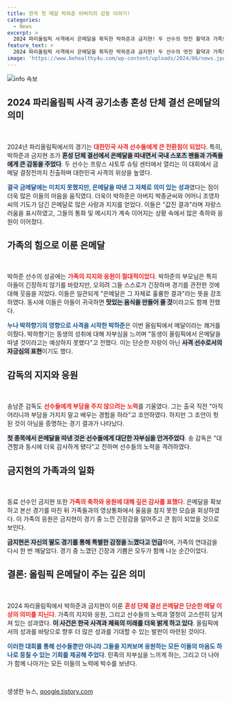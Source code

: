 ```yaml
---
title: 한국 첫 메달 박하준 아버지의 감동 이야기!
categories:
  - News
excerpt: >
  2024 파리올림픽 사격에서 은메달을 획득한 박하준과 금지현! 두 선수의 멋진 활약과 가족의 감동적인 응원이 전해진다. 금메달은 놓쳤지만, 값진 순간이 더 큰 자랑이다.
feature_text: >
  2024 파리올림픽 사격에서 은메달을 획득한 박하준과 금지현! 두 선수의 멋진 활약과 가족의 감동적인 응원이 전해진다. 금메달은 놓쳤지만, 값진 순간이 더 큰 자랑이다.
image: 'https://www.behealthy4u.com/wp-content/uploads/2024/06/news.jpg'
---
```


<p><img src="https://www.behealthy4u.com/wp-content/uploads/2024/06/news.jpg" alt="info 속보" /></p>

<h2 data-ke-size="size26">2024 파리올림픽 사격 공기소총 혼성 단체 결선 은메달의 의미</h2>

<p data-ke-size="size16">&nbsp;</p>

<p>2024년 파리올림픽에서의 경기는 <b><span style="color: #ee2323;">대한민국 사격 선수들에게 큰 전환점이 되었다</span></b>. 특히, 박하준과 금지현 조가 <b><span style="background-color: #21538527;">혼성 단체 결선에서 은메달을 따내면서 국내 스포츠 팬들과 가족들에게 큰 감동을 주었다</span></b>. 두 선수는 프랑스 샤토루 슈팅 센터에서 열리는 이 대회에서 금메달 결정전까지 진출하며 대한민국 사격의 위상을 높였다. </p>

<p><b><span style="color: #1a5490;">결국 금메달에는 미치지 못했지만, 은메달을 따낸 그 자체로 의미 있는 성과</span></b>였다는 점이 더욱 많은 이들의 마음을 움직였다. 더욱이 박하준은 아버지 박종균씨와 어머니 조영자씨의 기도가 담긴 은메달로 많은 사랑과 지지를 얻었다. 이들은 "값진 결과"라며 자랑스러움을 표시하였고, 그들의 통화 및 메시지가 계속 이어지는 상황 속에서 많은 축하와 응원이 이어졌다.</p>

<h2 data-ke-size="size26">가족의 힘으로 이룬 은메달</h2>

<p data-ke-size="size16">&nbsp;</p>

<p>박하준 선수의 성공에는 <b><span style="color: #ee2323;">가족의 지지와 응원이 절대적이었다</span></b>. 박하준의 부모님은 특히 아들이 긴장하지 않기를 바랐지만, 오히려 그들 스스로가 긴장하며 경기를 관전한 것에 대해 웃음을 지었다. 이들은 일관되게 "은메달은 그 자체로 훌륭한 결과"라는 뜻을 강조하였다. 동시에 이들은 아들이 귀국하면 <b><span style="background-color: #21538527;">맛있는 음식을 만들어 줄 것</span></b>이라고도 함께 전했다.</p>

<p><b><span style="color: #1a5490;">누나 박하향기의 영향으로 사격을 시작한 박하준</span></b>은 이번 올림픽에서 메달이라는 쾌거를 이뤘다. 박하향기는 동생의 성취에 대해 자부심을 느끼며 "동생이 올림픽에서 은메달을 따낼 것이라고는 예상하지 못했다"고 전했다. 이는 단순한 자랑이 아닌 <b><span style="background-color: #21538527;">사격 선수로서의 자긍심의 표현</span></b>이기도 했다.</p>

<h2 data-ke-size="size26">감독의 지지와 응원</h2>

<p data-ke-size="size16">&nbsp;</p>

<p>송남준 감독도 <b><span style="color: #ee2323;">선수들에게 부담을 주지 않으려는 노력</span></b>를 기울였다. 그는 출국 직전 "아직 어리니까 부담을 가지지 말고 배우는 경험을 하라"고 조언하였다. 하지만 그 조언이 헛된 것이 아님을 증명하는 경기 결과가 나타났다. </p>

<p><b><span style="background-color: #21538527;">첫 종목에서 은메달을 따낸 것은 선수들에게 대단한 자부심을 안겨주었다</span></b>. 송 감독은 "대견함과 동시에 더욱 감사하게 됐다"고 전하며 선수들의 노력을 격려하였다. </p>

<h2 data-ke-size="size26">금지현의 가족과의 일화</h2>

<p data-ke-size="size16">&nbsp;</p>

<p>동료 선수인 금지현 또한 <b><span style="color: #ee2323;">가족의 축하와 응원에 대해 깊은 감사를 표했다</span></b>. 은메달을 확보하고 본선 경기를 마친 뒤 가족들과의 영상통화에서 울음을 참지 못한 모습을 회상하였다. 이 가족의 응원은 금지현이 경기 중 느낀 긴장감을 덜어주고 큰 힘이 되었을 것으로 보인다. </p>

<p><b><span style="background-color: #21538527;">금지현은 자신의 딸도 경기를 통해 특별한 감정을 느꼈다고 언급</span></b>하며, 가족의 연대감을 다시 한 번 깨달았다. 경기 중 느꼈던 긴장과 기쁨은 모두가 함께 나눈 순간이었다. </p>

<h2 data-ke-size="size26">결론: 올림픽 은메달이 주는 깊은 의미</h2>

<p data-ke-size="size16">&nbsp;</p>

<p>2024 파리올림픽에서 박하준과 금지현이 이룬 <b><span style="color: #ee2323;">혼성 단체 결선 은메달은 단순한 메달 이상의 의미를 지닌다</span></b>. 가족의 지지와 응원, 그리고 선수들의 노력과 열정이 고스란히 담겨져 있는 성과였다. <b><span style="background-color: #21538527;">이 사건은 한국 사격과 체육의 미래를 더욱 밝게 하고 있다</span></b>. 올림픽에서의 성과를 바탕으로 향후 더 많은 성과를 기대할 수 있는 발판이 마련된 것이다. </p>

<p><b><span style="color: #1a5490;">이러한 대회를 통해 선수들뿐만 아니라 그들을 지켜보며 응원하는 모든 이들의 마음도 하나로 뭉칠 수 있는 기회를 제공해 주었다</span></b>. 민족의 자부심을 느끼게 하는, 그리고 더 나아가 함께 나아가는 모든 이들의 노력에 박수를 보낸다. </p>

<p data-ke-size="size16">&nbsp;</p>
생생한 뉴스, <a href="https://qoogle.tistory.com" rel="dofollow">qoogle.tistory.com</a>


